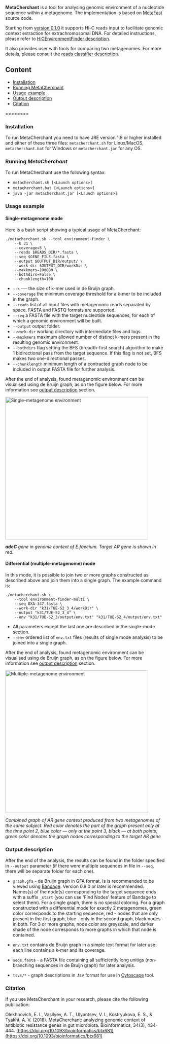 **MetaCherchant** is a tool for analysing genomic environment of a nucleotide sequence
within a metagenome. The implementation is based on [MetaFast](https://github.com/ctlab/metafast/wiki) source code.

Starting from [version 0.1.0](https://github.com/ctlab/metacherchant/releases/tag/v0.1.0) it supports Hi-C reads input to facilitate genomic context extraction for extrachromosomal DNA. For detailed instructions, please refer to [HiCEnvironmentFinder description](HiCEnvironmentFinder.md).

It also provides user with tools for comparing two metagenomes. For more details, please consult the 
[reads classifier description](ReadsClassifier.md).

## Content

* [Installation](#installation)
* [Running MetaCherchant](#running-metacherchant)
* [Usage example](#usage-example)
* [Output description](#output-description)
* [Citation](#citation)

========

### Installation

To run MetaCherchant you need to have JRE version 1.8 or higher installed and either of
these three files: `metacherchant.sh` for Linux/MacOS, `metacherchant.bat` for Windows or `metacherchant.jar` for any OS.

### Running ***MetaCherchant***

To run MetaCherchant use the following syntax:
* `metacherchant.sh [<Launch options>]`
* `metacherchant.bat [<Launch options>]`
* `java -jar metacherchant.jar [<Launch options>]`

### Usage example

#### Single-metagenome mode

Here is a bash script showing a typical usage of MetaCherchant:

~~~
./metacherchant.sh --tool environment-finder \
	--k 31 \
	--coverage=5 \
	--reads $READS_DIR/*.fasta \
	--seq $GENE_FILE.fasta \
	--output $OUTPUT_DIR/output/ \
	--work-dir $OUTPUT_DIR/workDir \
	--maxkmers=100000 \
	--bothdirs=False \
	--chunklength=100
~~~

* `--k` --- the size of k-mer used in de Bruijn graph.
* `--coverage` the minimum coverage threshold for a k-mer to be included in the graph.
* `--reads` list of all input files with metagenomic reads separated by space. FASTA and FASTQ formats are supported.
* `--seq` a FASTA file with the target nucleotide sequences, for each of which a genomic environment will be built.
* `--output` output folder.
* `--work-dir` working directory with intermediate files and logs.
* `--maxkmers` maximum allowed number of distinct k-mers present in the resulting genomic environment.
* `--bothdirs` flag setting the BFS (breadth-first search) algorithm to make 1 bidirectional pass from the target sequence. If this flag is not set, BFS makes two one-directional passes.
* `--chunklength` minimum length of a contracted graph node to be included in output FASTA file for further analysis.

After the end of analysis, found metagenomic environment can be visualised using de Bruijn graph, as on the figure below. For more information see [output description](#output-description) section.

<img src="https://i.imgur.com/T9cxItu.png" alt="Single-metagenome environment" width="450">

***adeC** gene in genome context of E.faecium. Target AR gene is shown in red.*


#### Differential (multiple-metagenome) mode

In this mode, it is possible to join two or more graphs constructed as described above and join them into a single graph. The example command is:

~~~
./metacherchant.sh \
	--tool environment-finder-multi \
	--seq OXA-347.fasta \
	--work-dir "k31/TUE-S2_3_4/workDir" \
	--output "k31/TUE-S2_3_4" \
	--env "k31/TUE-S2_3/output/env.txt" "k31/TUE-S2_4/output/env.txt"
~~~

* All parameters except the last one are described in the single-mode section.
* `--env` ordered list of `env.txt` files (results of single mode analysis) to be joined into a single graph.

After the end of analysis, found metagenomic environment can be visualised using de Bruijn graph, as on the figure below. For more information see [output description](#output-description) section.

<img src="https://i.imgur.com/F5dxCb8.png" alt="Multiple-metagenome environment" width="450">

*Combined graph of AR gene context produced from two metagenomes
of the same subject. Red color denotes the part of the
graph present only at the time point 2, blue color — only at the point 3, black — at
both points; green color denotes the graph nodes corresponding to the target AR gene*

### Output description

After the end of the analysis, the results can be found in the folder specified in `--output` parameter (if there were multiple sequences in file in `--seq`, there will be separate folder for each one).

* `graph.gfa` - de Bruijn graph in GFA format. Is is recommended to be viewed using [Bandage](http://rrwick.github.io/Bandage/). Version 0.8.0 or later is recommended. Names(s) of the node(s) corresponding to the target sequence ends with a suffix `_start` (you can use 'Find Nodes' feature of Bandage to select them). For a single graph, there is no special coloring. For a graph constructed with a differential mode for exactly 2 metagenomes, green color corresponds to the starting sequence, red - nodes that are only present in the first graph, blue - only in the second graph, black nodes - in both. For 3 or more graphs, node color are greyscale, and darker shade of the node corresponds to more graphs in which that node is contained. 

* `env.txt` contains de Bruijn graph in a simple text format for later use: each line contains a k-mer and its coverage.

* `seqs.fasta` - a FASTA file containing all sufficiently long unitigs (non-branching sequences in de Bruijn graph) for later analysis.

* `tsvs/*` - graph descriptions in .tsv format for use in [Cytoscape](http://www.cytoscape.org/) tool.

### Citation

If you use MetaCherchant in your research, please cite the following publication:

Olekhnovich, E. I., Vasilyev, A. T., Ulyantsev, V. I., Kostryukova, E. S., & Tyakht, A. V. (2018). MetaCherchant: analyzing genomic context of antibiotic resistance genes in gut microbiota. Bioinformatics, 34(3), 434-444.
[https://doi.org/10.1093/bioinformatics/btx681](https://doi.org/10.1093/bioinformatics/btx681)
